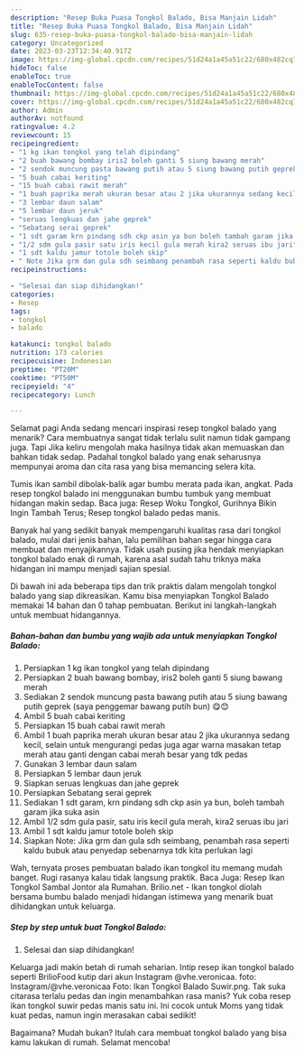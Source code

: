 ```yaml
---
description: "Resep Buka Puasa Tongkol Balado, Bisa Manjain Lidah"
title: "Resep Buka Puasa Tongkol Balado, Bisa Manjain Lidah"
slug: 635-resep-buka-puasa-tongkol-balado-bisa-manjain-lidah
category: Uncategorized
date: 2023-03-23T12:34:40.917Z
image: https://img-global.cpcdn.com/recipes/51d24a1a45a51c22/680x482cq70/tongkol-balado-foto-resep-utama.jpg
hideToc: false
enableToc: true
enableTocContent: false
thumbnail: https://img-global.cpcdn.com/recipes/51d24a1a45a51c22/680x482cq70/tongkol-balado-foto-resep-utama.jpg
cover: https://img-global.cpcdn.com/recipes/51d24a1a45a51c22/680x482cq70/tongkol-balado-foto-resep-utama.jpg
author: Admin
authorAv: notfound
ratingvalue: 4.2
reviewcount: 15
recipeingredient:
- "1 kg ikan tongkol yang telah dipindang"
- "2 buah bawang bombay iris2 boleh ganti 5 siung bawang merah"
- "2 sendok muncung pasta bawang putih atau 5 siung bawang putih geprek saya penggemar bawang putih bun "
- "5 buah cabai keriting"
- "15 buah cabai rawit merah"
- "1 buah paprika merah ukuran besar atau 2 jika ukurannya sedang kecil selain untuk mengurangi pedas juga agar warna masakan tetap merah atau ganti dengan cabai merah besar yang tdk pedas"
- "3 lembar daun salam"
- "5 lembar daun jeruk"
- "seruas lengkuas dan jahe geprek"
- "Sebatang serai geprek"
- "1 sdt garam krn pindang sdh ckp asin ya bun boleh tambah garam jika suka asin"
- "1/2 sdm gula pasir satu iris kecil gula merah kira2 seruas ibu jari"
- "1 sdt kaldu jamur totole boleh skip"
- " Note Jika grm dan gula sdh seimbang penambah rasa seperti kaldu bubuk atau penyedap sebenarnya tdk kita perlukan lagi"
recipeinstructions:

- "Selesai dan siap dihidangkan!"
categories:
- Resep
tags:
- tongkol
- balado

katakunci: tongkol balado 
nutrition: 173 calories
recipecuisine: Indonesian
preptime: "PT20M"
cooktime: "PT50M"
recipeyield: "4"
recipecategory: Lunch

---
```



Selamat pagi Anda sedang mencari inspirasi resep tongkol balado yang menarik? Cara membuatnya sangat tidak terlalu sulit namun tidak gampang juga. Tapi Jika keliru mengolah maka hasilnya tidak akan memuaskan dan bahkan tidak sedap. Padahal tongkol balado yang enak seharusnya mempunyai aroma dan cita rasa yang bisa memancing selera kita.


Tumis ikan sambil dibolak-balik agar bumbu merata pada ikan, angkat. Pada resep tongkol balado ini menggunakan bumbu tumbuk yang membuat hidangan makin sedap. Baca juga: Resep Woku Tongkol, Gurihnya Bikin Ingin Tambah Terus; Resep tongkol balado pedas manis.

Banyak hal yang sedikit banyak mempengaruhi kualitas rasa dari tongkol balado, mulai dari jenis bahan, lalu pemilihan bahan segar hingga cara membuat dan menyajikannya. Tidak usah pusing jika hendak menyiapkan tongkol balado enak di rumah, karena asal sudah tahu triknya maka hidangan ini mampu menjadi sajian spesial.


Di bawah ini ada beberapa tips dan trik praktis dalam mengolah tongkol balado yang siap dikreasikan. Kamu bisa menyiapkan Tongkol Balado memakai 14 bahan dan 0 tahap pembuatan. Berikut ini langkah-langkah untuk membuat hidangannya.

<!--inarticleads1-->

##### Bahan-bahan dan bumbu yang wajib ada untuk menyiapkan Tongkol Balado:

1. Persiapkan 1 kg ikan tongkol yang telah dipindang
1. Persiapkan 2 buah bawang bombay, iris2 boleh ganti 5 siung bawang merah
1. Sediakan 2 sendok muncung pasta bawang putih atau 5 siung bawang putih geprek (saya penggemar bawang putih bun) 😋😊
1. Ambil 5 buah cabai keriting
1. Persiapkan 15 buah cabai rawit merah
1. Ambil 1 buah paprika merah ukuran besar atau 2 jika ukurannya sedang kecil, selain untuk mengurangi pedas juga agar warna masakan tetap merah atau ganti dengan cabai merah besar yang tdk pedas
1. Gunakan 3 lembar daun salam
1. Persiapkan 5 lembar daun jeruk
1. Siapkan seruas lengkuas dan jahe geprek
1. Persiapkan Sebatang serai geprek
1. Sediakan 1 sdt garam, krn pindang sdh ckp asin ya bun, boleh tambah garam jika suka asin
1. Ambil 1/2 sdm gula pasir, satu iris kecil gula merah, kira2 seruas ibu jari
1. Ambil 1 sdt kaldu jamur totole boleh skip
1. Siapkan  Note: Jika grm dan gula sdh seimbang, penambah rasa seperti kaldu bubuk atau penyedap sebenarnya tdk kita perlukan lagi


Wah, ternyata proses pembuatan balado ikan tongkol itu memang mudah banget. Rugi rasanya kalau tidak langsung praktik. Baca Juga: Resep Ikan Tongkol Sambal Jontor ala Rumahan. Brilio.net - Ikan tongkol diolah bersama bumbu balado menjadi hidangan istimewa yang menarik buat dihidangkan untuk keluarga. 

<!--inarticleads2-->

##### Step by step untuk buat Tongkol Balado:


1. Selesai dan siap dihidangkan!

Keluarga jadi makin betah di rumah seharian. Intip resep ikan tongkol balado seperti BrilioFood kutip dari akun Instagram @vhe.veronicaa. foto: Instagram/@vhe.veronicaa Foto: Ikan Tongkol Balado Suwir.png. Tak suka citarasa terlalu pedas dan ingin menambahkan rasa manis? Yuk coba resep ikan tongkol suwir pedas manis satu ini. Ini cocok untuk Moms yang tidak kuat pedas, namun ingin merasakan cabai sedikit! 

Bagaimana? Mudah bukan? Itulah cara membuat tongkol balado yang bisa kamu lakukan di rumah. Selamat mencoba!
